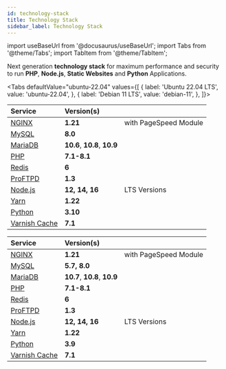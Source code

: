 ```yaml
---
id: technology-stack
title: Technology Stack
sidebar_label: Technology Stack
---
```


import useBaseUrl from '@docusaurus/useBaseUrl';
import Tabs from '@theme/Tabs';
import TabItem from '@theme/TabItem';

Next generation **technology stack** for maximum performance and security to run **PHP**, **Node.js**, **Static Websites** and **Python** Applications.

<Tabs
defaultValue="ubuntu-22.04"
values={[
{ label: 'Ubuntu 22.04 LTS', value: 'ubuntu-22.04', },
{ label: 'Debian 11 LTS', value: 'debian-11', },
]}>
<TabItem value="ubuntu-22.04">

| Service                                    | Version(s)                    |                       |
|:-------------------------------------------|:------------------------------|:----------------------|
| [NGINX](https://nginx.org)                 | **1.21**                      | with PageSpeed Module |
| [MySQL](https://www.mysql.com/)            | **8.0**                       |                       |
| [MariaDB](https://mariadb.org/)            | **10.6**, **10.8**, **10.9**  |                       |
| [PHP](https://www.php.net)                 | **7.1-8.1**                   |                       |
| [Redis](https://redis.io)                  | **6**                         |                       |
| [ProFTPD](http://www.proftpd.org)          | **1.3**                       |                       |
| [Node.js](https://nodejs.org)              | **12, 14, 16**                | LTS Versions          |
| [Yarn](https://yarnpkg.com)                | **1.22**                      |                       |
| [Python](https://www.python.org/)          | **3.10**                      |                       |
| [Varnish Cache](http://varnish-cache.org/) | **7.1**                       |                       |

</TabItem>
<TabItem value="debian-11">


| Service                           | Version(s)                             |                       |
|:----------------------------------|:---------------------------------------|:----------------------|
| [NGINX](https://nginx.org)        | **1.21**                               | with PageSpeed Module |
| [MySQL](https://www.percona.com/software/mysql-database/percona-server)   | **5.7, 8.0**                           |                       |
| [MariaDB](https://mariadb.org/)   | **10.7**, **10.8**, **10.9** |                       |
| [PHP](https://www.php.net)        | **7.1-8.1**                            |                       |
| [Redis](https://redis.io)         | **6**                                  |                       |
| [ProFTPD](http://www.proftpd.org) | **1.3**                                |                       |
| [Node.js](https://nodejs.org)     | **12, 14, 16**                         | LTS Versions          |
| [Yarn](https://yarnpkg.com)       | **1.22**                               |                       |
| [Python](https://www.python.org/) | **3.9**                                |                       |
| [Varnish Cache](http://varnish-cache.org/) | **7.1**                       |                       |

</TabItem>
</Tabs>